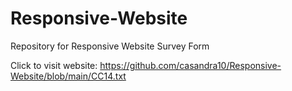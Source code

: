 # Responsive-Website
Repository for Responsive Website Survey Form


Click to visit website: https://github.com/casandra10/Responsive-Website/blob/main/CC14.txt
